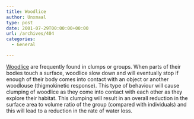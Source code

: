 ```yaml
---
title: Woodlice
author: Unxmaal
type: post
date: 2001-07-29T00:00:00+00:00
url: /archives/404
categories:
  - General

---
```

<A title="I STOLEZES THIS FROM DUTCHBINT COS SHE ROX0RZ!!11" HREF="http://www.geocities.com/~gregmck/woodlice/wlicebak.htm">Woodlice</A> are frequently found in clumps or groups. When parts of their bodies touch a surface, woodlice slow down and will eventually stop if enough of their body comes into contact with an object or another woodlouse (thigmokinetic response). This type of behaviour will cause clumping of woodlice as they come into contact with each other as they explore their habitat. This clumping will result in an overall reduction in the surface area to volume ratio of the group (compared with individuals) and this will lead to a reduction in the rate of water loss.